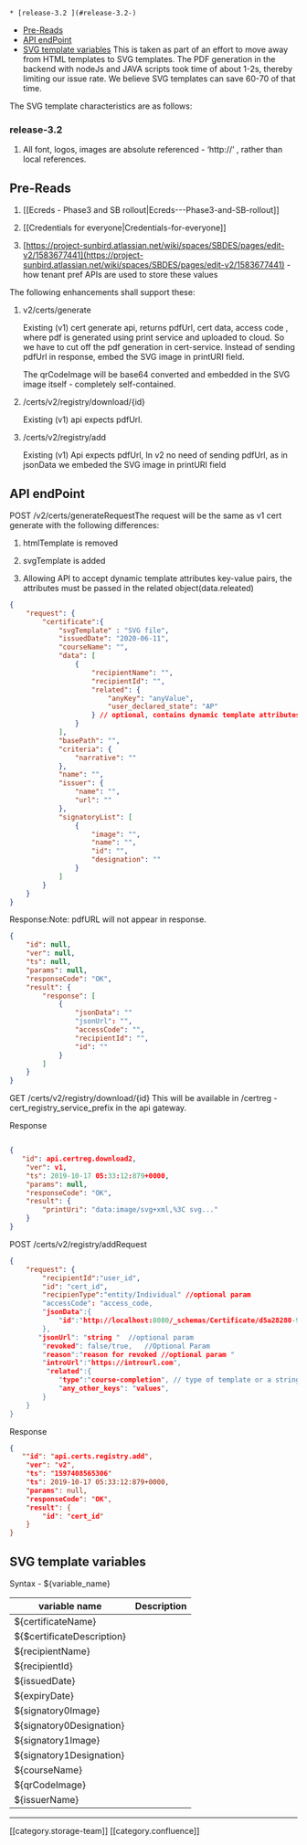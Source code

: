     * [release-3.2 ](#release-3.2-)
  * [Pre-Reads](#pre-reads)
  * [API endPoint](#api-endpoint)
  * [SVG template variables](#svg-template-variables)
This is taken as part of an effort to move away from HTML templates to SVG templates. The PDF generation in the backend with nodeJs and JAVA scripts took time of about 1-2s, thereby limiting our issue rate. We believe SVG templates can save 60-70 of that time.

The SVG template characteristics are as follows:


### release-3.2 

1. All font, logos, images are absolute referenced - ‘http://’ , rather than local references.




## Pre-Reads

1. [[Ecreds - Phase3 and SB rollout|Ecreds---Phase3-and-SB-rollout]]


1. [[Credentials for everyone|Credentials-for-everyone]]


1. [https://project-sunbird.atlassian.net/wiki/spaces/SBDES/pages/edit-v2/1583677441](https://project-sunbird.atlassian.net/wiki/spaces/SBDES/pages/edit-v2/1583677441)  - how tenant pref APIs are used to store these values 





The following enhancements shall support these:


1. v2/certs/generate 

    Existing (v1) cert generate api, returns pdfUrl, cert data, access code , where pdf is generated using print service and uploaded to cloud. So we have to cut off the pdf generation in cert-service. Instead of sending pdfUrl in response, embed the SVG image in printURI field.

    The qrCodeImage will be base64 converted and embedded in the SVG image itself - completely self-contained.


1. /certs/v2/registry/download/{id}

    Existing (v1) api expects pdfUrl. 


1. /certs/v2/registry/add

    Existing (v1) Api expects pdfUrl, In v2 no need of sending  pdfUrl, as in jsonData we embeded the SVG image in printURI field






## API endPoint
POST /v2/certs/generateRequestThe request will be the same as v1 cert generate with the following differences:


1. htmlTemplate is removed


1. svgTemplate is added


1. Allowing  API to accept dynamic template attributes key-value pairs, the attributes must be passed in the related object(data.releated)




```json
{
    "request": {
        "certificate":{
            "svgTemplate" : "SVG file",  
            "issuedDate": "2020-06-11",
            "courseName": "",
            "data": [
                {
                    "recipientName": "",
                    "recipientId": "",
                    "related": {
                        "anyKey": "anyValue",
                        "user_declared_state": "AP"
                    } // optional, contains dynamic template attributes 
                }
            ],
            "basePath": "",
            "criteria": {
                "narrative": ""
            },
            "name": "",
            "issuer": {
                "name": "",
                "url": ""
            },
            "signatoryList": [
                {
                    "image": "",
                    "name": "",
                    "id": "",
                    "designation": ""
                }
            ]
        }
    }
}
```
Response:Note: pdfURL will not appear in response.


```json
{
    "id": null,
    "ver": null,
    "ts": null,
    "params": null,
    "responseCode": "OK",
    "result": {
        "response": [
            {
                "jsonData": ""
                "jsonUrl": "",
                "accessCode": "",
                "recipientId": "",
                "id": ""
            }
        ]
    }
}
```
GET /certs/v2/registry/download/{id} This will be available in /certreg - cert_registry_service_prefix in the api gateway.

Response
```json

{
   "id": api.certreg.download2,
    "ver": v1,
    "ts": 2019-10-17 05:33:12:879+0000,
    "params": null,
    "responseCode": "OK",
    "result": {
        "printUri": "data:image/svg+xml,%3C svg..."
    }
}
```
POST /certs/v2/registry/addRequest
```json
{
    "request": {
        "recipientId":"user_id",
        "id": "cert_id",
        "recipienType":"entity/Individual" //optional param
        "accessCode": "access_code,
        "jsonData":{
            "id":"http://localhost:8080/_schemas/Certificate/d5a28280-98ac-4294-a508-21075dc7d475","type":["Assertion","Extension","extensions:CertificateExtension"],"issuedOn":"2019-08-31T12:52:25Z","recipient":{"identity":"ntptest103","type":["phone"],"hashed":false,"name":"Aishwarya","@context":"http://localhost:8080/_schemas/context.json"},"badge":{"id":"http://localhost:8080/_schemas/Badge.json","type":["BadgeClass"],"name":"Sunbird installation","description":"Certificate of Appreciation in National Level ITI Grading","image":"https://certs.example.gov/o/dgt/HJ5327VB1247G","criteria":{"type":["Criteria"],"id":"http://localhost:8080/_schemas/Certificate/d5a28280-98ac-4294-a508-21075dc7d475","narrative":"For exhibiting outstanding performance"},"issuer":{"context":"http://localhost:8080/_schemas/context.json","id":"http://localhost:8080/_schemas/Issuer.json","type":["Issuer"],"name":"NIIT"},"@context":"http://localhost:8080/_schemas/context.json"},"expires":"2019-09-30T12:52:25Z","verification":{"type":["SignedBadge"],"creator":"http://localhost:8080/_schemas/publicKey.json"},"revoked":false,"validFrom":"2019-06-21","@context":"http://localhost:8080/_schemas/context.json"
        },
       "jsonUrl": "string "  //optional param
        "revoked": false/true,   //Optional Param
        "reason":"reason for revoked //optional param "
        "introUrl":"https://introurl.com",
         "related":{
            "type":"course-completion", // type of template or a string will be of use
            "any_other_keys": "values",
        }
    }
}
```
Response
```json
{
   ""id": "api.certs.registry.add",
    "ver": "v2",
    "ts": "1597408565306"
    "ts": 2019-10-17 05:33:12:879+0000,
    "params": null,
    "responseCode": "OK",
    "result": {
        "id": "cert_id"
    }
}
```

## SVG template variables
Syntax - ${variable_name}



|  **variable name**  |  **Description**  | 
|  --- |  --- | 
| ${certificateName} |  | 
| ${$certificateDescription} |  | 
| ${recipientName} |  | 
| ${recipientId} |  | 
| ${issuedDate} |  | 
| ${expiryDate} |  | 
| ${signatory0Image} |  | 
| ${signatory0Designation} |  | 
| ${signatory1Image} |  | 
| ${signatory1Designation} |  | 
| ${courseName} |  | 
| ${qrCodeImage} |  | 
| ${issuerName} |  | 





*****

[[category.storage-team]] 
[[category.confluence]] 
